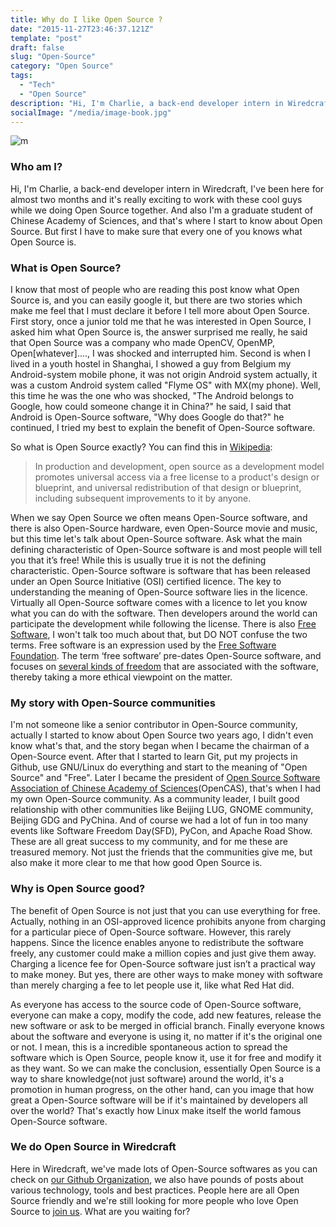 ```yaml
---
title: Why do I like Open Source ?
date: "2015-11-27T23:46:37.121Z"
template: "post"
draft: false
slug: "Open-Source"
category: "Open Source"
tags:
  - "Tech"
  - "Open Source"
description: "Hi, I'm Charlie, a back-end developer intern in Wiredcraft, I've been here for almost two months and it's really exciting to work with these cool guys while we doing Open Source together. And also I'm a graduate student of Chinese Academy of Sciences, and that's where I start to know about Open Source. But first I have to make sure that every one of you knows what Open Source is."
socialImage: "/media/image-book.jpg"
---
```


![m](/media/opensource.png)

### Who am I?

Hi, I'm Charlie, a back-end developer intern in Wiredcraft, I've been here for almost two months and it's really exciting to work with these cool guys while we doing Open Source together. And also I'm a graduate student of Chinese Academy of Sciences, and that's where I start to know about Open Source. But first I have to make sure that every one of you knows what Open Source is.

### What is Open Source?

I know that most of people who are reading this post know what Open Source is, and you can easily google it, but there are two stories which make me feel that I must declare it before I tell more about Open Source. First story, once a junior told me that he was interested in Open Source, I asked him what Open Source is, the answer surprised me really, he said that Open Source was a company who made OpenCV, OpenMP, Open[whatever]...., I was shocked and interrupted him. Second is when I lived in a youth hostel in Shanghai, I showed a guy from Belgium my Android-system mobile phone, it was not origin Android system actually, it was a custom Android system called "Flyme OS" with MX(my phone). Well, this time he was the one who was shocked, "The Android belongs to Google, how could someone change it in China?" he said, I said that Android is Open-Source software, "Why does Google do that?" he continued, I tried my best to explain the benefit of Open-Source software.

So what is Open Source exactly? You can find this in [Wikipedia](https://en.wikipedia.org/wiki/Open_source):

> In production and development, open source as a development model promotes universal access via a free license to a product's design or blueprint, and universal redistribution of that design or blueprint, including subsequent improvements to it by anyone.

When we say Open Source we often means Open-Source software, and there is also Open-Source hardware, even Open-Source movie and music, but this time let's talk about Open-Source software. Ask what the main defining characteristic of Open-Source software is and most people will tell you that it’s free! While this is usually true it is not the defining characteristic. Open-Source software is software that has been released under an Open Source Initiative (OSI) certified licence. The key to understanding the meaning of Open-Source software lies in the licence. Virtually all Open-Source software comes with a licence to let you know what you can do with the software. Then developers around the world can participate the development while following the license. There is also [Free Software](http://www.gnu.org/philosophy/free-sw.html), I won't talk too much about that, but DO NOT confuse the two terms. Free software is an expression used by the [Free Software Foundation](http://www.fsf.org/). The term ‘free software’ pre-dates Open-Source software, and focuses on [several kinds of freedom](http://www.gnu.org/philosophy/free-sw.en.html) that are associated with the software, thereby taking a more ethical viewpoint on the matter.

### My story with Open-Source communities

I'm not someone like a senior contributor in Open-Source community, actually I started to know about Open Source two years ago, I didn't even know what's that, and the story began when I became the chairman of a Open-Source event. After that I started to learn Git, put my projects in Github, use GNU/Linux do everything and start to the meaning of "Open Source" and "Free". Later I became the president of [Open Source Software Association of Chinese Academy of Sciences](http://opencas.org)(OpenCAS), that's when I had my own Open-Source community. As a community leader, I built good relationship with other communities like Beijing LUG, GNOME community, Beijing GDG and PyChina. And of course we had a lot of fun in too many events like Software Freedom Day(SFD), PyCon, and Apache Road Show. These are all great success to my community, and for me these are treasured memory. Not just the friends that the communities give me, but also make it more clear to me that how good Open Source is.

### Why is Open Source good?

The benefit of Open Source is not just that you can use everything for free. Actually, nothing in an OSI-approved licence prohibits anyone from charging for a particular piece of Open-Source software. However, this rarely happens. Since the licence enables anyone to redistribute the software freely, any customer could make a million copies and just give them away. Charging a licence fee for Open-Source software just isn’t a practical way to make money. But yes, there are other ways to make money with software than merely charging a fee to let people use it, like what Red Hat did.

As everyone has access to the source code of Open-Source software, everyone can make a copy, modify the code, add new features, release the new software or ask to be merged in official branch. Finally everyone knows about the software and everyone is using it, no matter if it's the original one or not. I mean, this is a incredible spontaneous action to spread the software which is Open Source, people know it, use it for free and modify it as they want. So we can make the conclusion, essentially Open Source is a way to share knowledge(not just software) around the world, it's a promotion in human progress, on the other hand, can you image that how great a Open-Source software will be if it's maintained by developers all over the world? That's exactly how Linux make itself the world famous Open-Source software.

### We do Open Source in Wiredcraft

Here in Wiredcraft, we've made lots of Open-Source softwares as you can check on [our Github Organization](https://github.com/Wiredcraft), we also have pounds of posts about various technology, tools and best practices. People here are all Open Source friendly and we're still looking for more people who love Open Source to [join us](https://wiredcraft.typeform.com/to/GG4GQz). What are you waiting for?

